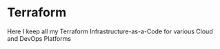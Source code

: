 # Terraform
Here I keep all my Terraform Infrastructure-as-a-Code for various Cloud and DevOps Platforms
